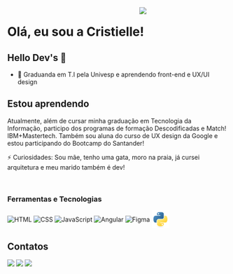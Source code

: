 <img src="https://ouch-cdn2.icons8.com/xSakfai9tkBBd7F_umGO2f76tjZanm4WNEz3tAhO_tk/rs:fit:368:368/czM6Ly9pY29uczgu/b3VjaC1wcm9kLmFz/c2V0cy9wbmcvMTIw/LzgwMDg1NDE5LTQ5/NGMtNDM3Mi1iMGMw/LWE2OTBlOWZkYzE5/Ny5wbmc.png" width=40% align = "right">

# Olá, eu sou a Cristielle! 
## Hello Dev's 👋

- 🌱 Graduanda em T.I pela Univesp e aprendendo front-end e UX/UI design

## Estou aprendendo
Atualmente, além de cursar minha graduação em Tecnologia da Informação, participo dos programas de formação Descodificadas e Match! IBM+Mastertech. Também sou aluna do curso de UX design da Google e estou participando do Bootcamp do Santander! 

⚡ Curiosidades: Sou mãe, tenho uma gata, moro na praia, já cursei arquitetura e meu marido também é dev!

<div style="display: inline_block"><br>
  <h3>Ferramentas e Tecnologias</h3>
  <img align="center" alt="HTML" height="40" width="40" src="https://cdn.jsdelivr.net/gh/devicons/devicon/icons/html5/html5-plain.svg" />  
  <img align="center" alt="CSS" height="40" width="40" src="https://cdn.jsdelivr.net/gh/devicons/devicon/icons/css3/css3-plain.svg">
  <img align="center" alt="JavaScript" height="40" width="40" src="https://cdn.jsdelivr.net/gh/devicons/devicon/icons/javascript/javascript-plain.svg"/>
  <img align="center" alt="Angular" height="40" width="40"src="https://cdn.jsdelivr.net/gh/devicons/devicon/icons/angularjs/angularjs-plain.svg" />
  <img align="center" alt="Figma" height="40" width="40" src="https://cdn.jsdelivr.net/gh/devicons/devicon/icons/figma/figma-original.svg" />
  <img align="center" alt="Python" height="40" width="40" src="https://raw.githubusercontent.com/devicons/devicon/master/icons/python/python-original.svg">
</div>

## Contatos

<div>
<a href="https://www.instagram.com/cristielle.sr/" target="_blank"><img loading="lazy" src="https://img.shields.io/badge/-Instagram-%23E4405F?style=for-the-badge&logo=instagram&logoColor=white" target="_blank"></a>
<a href = "cristielle.santos94@gmail.com"><img loading="lazy" src="https://img.shields.io/badge/Gmail-D14836?style=for-the-badge&logo=gmail&logoColor=white" target="_blank"></a>
<a href="www.linkedin.com/in/cristielle-reis" target="_blank"><img loading="lazy" src="https://img.shields.io/badge/-LinkedIn-%230077B5?style=for-the-badge&logo=linkedin&logoColor=white" target="_blank"></a>   
</div>


      
              
          





